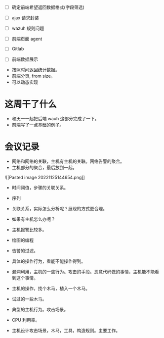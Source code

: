 - [ ] 确定前端希望返回数据格式(字段筛选)
- [ ] ajax 请求封装
- [ ] wazuh 规则问题
- [ ] 前端页面 agent
- [ ] Gitlab

- [ ] 前端数据展示

- 按照时间返回统计数据。
- 前端分页, from size。
- 可以动态实现

# 这周干了什么
- 和天一一起把后端 wauh 这部分完成了一下。
- 前端写了一点基础的例子。

# 会议记录
- 网络和网络的关联，主机有主机的关联。网络告警的聚合。
- 主机部分的聚合，最后放到一起。

![[Pasted image 20221125144654.png]]

- 时间阈值，步骤的关联关系。
- 序列
- 关联关系，实际怎么分析呢？展现的方式更合理。
- 如果有主机怎么办呢？
- 主机报警比较多。

- 绘图的编程

- 告警的过滤。
- 具体的操作行为，看能不能操作得到。

- 漏洞利用，主机的一些行为。攻击的手段。恶意代码做的事情，主机能不能看到这个事情。
- 主机的操作，找个木马，植入一个木马。
- 试过的一些木马。

- 典型的主机行为。攻击场景。
- CPU 利用率。

- 主机设计攻击场景，木马，工具，构造规则。主要工作。
